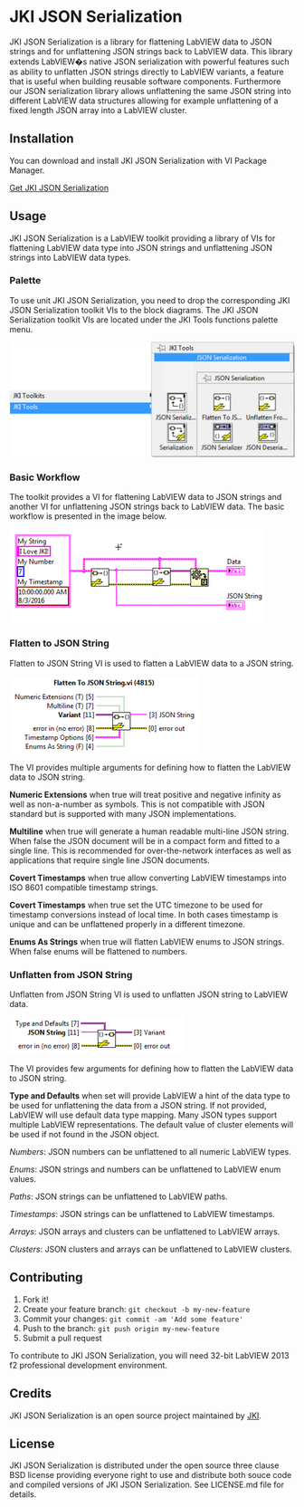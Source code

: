 # JKI JSON Serialization

JKI JSON Serialization is a library for flattening LabVIEW data to JSON strings and for unflattening JSON strings back to LabVIEW data.
This library extends LabVIEW�s native JSON serialization with powerful features such as ability to unflatten JSON strings directly
to LabVIEW variants, a feature that is useful when building reusable software components. Furthermore our JSON serialization
library allows unflattening the same JSON string into different LabVIEW data structures allowing for example unflattening
of a fixed length JSON array into a LabVIEW cluster.

## Installation

You can download and install JKI JSON Serialization with VI Package Manager.

[Get JKI JSON Serialization](http://vipm.jki.net/#!/package/jki_lib_json_serialization)

## Usage
JKI JSON Serialization is a LabVIEW toolkit providing a library of VIs for flattening LabVIEW data type
into JSON strings and unflattening JSON strings into LabVIEW data types.

### Palette
To use unit JKI JSON Serialization, you need to drop the corresponding JKI JSON Serialization toolkit
VIs to the block diagrams. The JKI JSON Serialization toolkit VIs are located under the JKI Tools functions
palette menu.

![Functions palette](https://github.com/JKISoftware/JKI-JSON-Serialization/raw/master/img/JSON-Palette.png "Functions palette")

### Basic Workflow
The toolkit provides a VI for flattening LabVIEW data to JSON strings and another VI for unflattening
JSON strings back to LabVIEW data. The basic workflow is presented in the image below.

![Basic workflow](https://github.com/JKISoftware/JKI-JSON-Serialization/raw/master/img/Flatten-Unflatten-JSON-String.png "Basic workflow")

### Flatten to JSON String
Flatten to JSON String VI is used to flatten a LabVIEW data to a JSON string.

![Flatten to JSON String](https://github.com/JKISoftware/JKI-JSON-Serialization/raw/master/img/Flatten-To-JSON-String.png "Flatten to JSON String")

The VI provides multiple arguments for defining how to flatten the LabVIEW data to JSON string.

**Numeric Extensions** when true will treat positive and negative infinity as well as non-a-number as symbols. This is not compatible with JSON standard but is supported with many JSON implementations.

**Multiline** when true will generate a human readable multi-line JSON string. When false the JSON document will be in a compact form and fitted to a single line. This is recommended for over-the-network interfaces as well as applications that require single line JSON documents.

**Covert Timestamps** when true allow converting LabVIEW timestamps into ISO 8601 compatible timestamp strings.

**Covert Timestamps** when true set the UTC timezone to be used for timestamp conversions instead of local time. In both cases timestamp is unique and can be unflattened properly in a different timezone.

**Enums As Strings** when true will flatten LabVIEW enums to JSON strings. When false enums will be flattened to numbers.

### Unflatten from JSON String
Unflatten from JSON String VI is used to unflatten JSON string to LabVIEW data.

![Unflatten from JSON String](https://github.com/JKISoftware/JKI-JSON-Serialization/raw/master/img/Unflatten-From-JSON-String.png "Unflatten from JSON String")

The VI provides few arguments for defining how to flatten the LabVIEW data to JSON string.

**Type and Defaults** when set will provide LabVIEW a hint of the data type to be used for unflattening the data from a JSON string. If not provided, LabVIEW will use default data type mapping. Many JSON types support multiple LabVIEW representations. The default value of cluster elements will be used if not found in the JSON object.

_Numbers_: JSON numbers can be unflattened to all numeric LabVIEW types.

_Enums_: JSON strings and numbers can be unflattened to LabVIEW enum values.

_Paths_: JSON strings can be unflattened to LabVIEW paths.

_Timestamps_: JSON strings can be unflattened to LabVIEW timestamps.

_Arrays_: JSON arrays and clusters can be unflattened to LabVIEW arrays.

_Clusters_: JSON clusters and arrays can be unflattened to LabVIEW clusters.



## Contributing

1. Fork it!
2. Create your feature branch: `git checkout -b my-new-feature`
3. Commit your changes: `git commit -am 'Add some feature'`
4. Push to the branch: `git push origin my-new-feature`
5. Submit a pull request

To contribute to JKI JSON Serialization, you will need 32-bit LabVIEW 2013 f2 professional development environment.

## Credits

JKI JSON Serialization is an open source project maintained by [JKI](http://jki.net).

## License

JKI JSON Serialization is distributed under the open source three clause BSD license providing everyone right to use and distribute both souce code
and compiled versions of JKI JSON Serialization. See LICENSE.md file for details.

